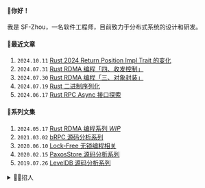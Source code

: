 #### 👋你好！
我是 SF-Zhou，一名软件工程师，目前致力于分布式系统的设计和研发。

#### 📝最近文章
1. `2024.10.11` [Rust 2024 Return Position Impl Trait 的变化](https://sf-zhou.github.io/rust/changes_to_rpit_in_rust_2024.html)
1. `2024.07.31` [Rust RDMA 编程「四、收发控制」](https://sf-zhou.github.io/rdma/rust_rdma_programming_04.html)
1. `2024.07.30` [Rust RDMA 编程「三、对象封装」](https://sf-zhou.github.io/rdma/rust_rdma_programming_03.html)
1. `2024.07.19` [Rust 二进制序列化](https://sf-zhou.github.io/rust/rust_binary_serialization.html)
1. `2024.06.17` [Rust RPC Async 接口探索](https://sf-zhou.github.io/rust/rust_rpc_async.html)

#### 📘系列文集
1. `2024.05.17` [Rust RDMA 编程系列 *WIP*](https://sf-zhou.github.io/#/RDMA)
1. `2021.03.02` [bRPC 源码分析系列](https://sf-zhou.github.io/#/bRPC)
1. `2020.06.10` [Lock-Free 无锁编程相关](https://sf-zhou.github.io/#/Lock-Free)
1. `2020.02.15` [PaxosStore 源码分析系列](https://sf-zhou.github.io/#/Paxos)
1. `2019.07.26` [LevelDB 源码分析系列](https://sf-zhou.github.io/#/LevelDB)

<details>
<summary>👩‍💼招人</summary>

如果你对 High-Flyer、DeepSeek、AGI、AI Infra 感兴趣并且最近在看机会，我应该可以帮你内推，坐标杭州/北京，[欢迎丢简历](mailto:sf.zhou@high-flyer.cn)～

</details>
